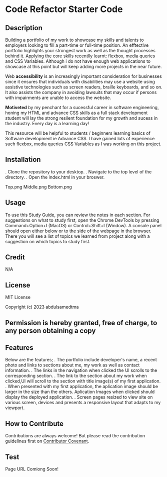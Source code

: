 # Code Refactor Starter Code
## Description
Building a portfolio of my work to showcase my skills and talents to employers looking to fill a part-time or full-time position. An efftective portfolio highlights your strongest work as well as the thought processes behind it. Applying the core skills recentlly learnt: flexbox, media queries and CSS Variables. Although i do not have enough web applications to showcase at this point but will keep adding more projects in the near future.

Web **accessibility** is an increasingly important consideration for businesses since it ensures that individuals with disabilities may use a website using assistive technologies such as screen readers, braille keyboards, and so on.
It also assists the company in avoiding lawsuits that may occur if persons with impairments are unable to access the website. 

**Motiveted** by my penchant for a sucessful career in software engineering, honing my HTML and advance CSS skills as a full stack development student will lay the strong resilent foundation for my growth and sucess in the industry. Every day is a learning day!

This resource will be helpful to students / beginners learning basics of Software development ie Advance CSS. I have gained lots of experience such flexbox, media queries CSS Variables as I was working on this project.

## Installation
. Clone the repository to your desktop.
. Navigate to the top level of the directory.
. Open the index.html in your broswer.

Top.png
Middle.png
Bottom.png


## Usage
To use this Study Guide, you can review the notes in each section. For suggestions on what to study first, open the Chrome DevTools by pressing Command+Option+I (MacOS) or Control+Shift+I (Window). A console panel should open either below or to the side of the webpage in the browser. There you will see a list of topics we learned from project along with a suggestion on which topics to study first.



## Credit 
N/A

## License

MIT License

Copyright (c) 2023 abdulsamedtma

Permission is hereby granted, free of charge, to any person obtaining a copy
---

## Features

Below are the features;
. The portfolio include developer's name, a recent photo and links to sections about me, my work as well as contact information. 
. The links in the navigation when clicked the UI scrolls to the corresponding section.
. The link to the section about my work when clicked,UI will scroll to the section with title image(s) of my first application. 
. When presented with my first application, the aplication image should be larger in the size than the others.
  Aplication Images when clicked should display the deployed application.
. Screen pages resized to view site on various screen, devices and presents a responsive layout that adapts to my viewport.


## How to Contribute

Contributions are always welcome! But please read the contribution guidelines first on [Contributor Covenant](https://www.contributor-covenant.org/).


## Test
Page URL  Comiong Soon!
